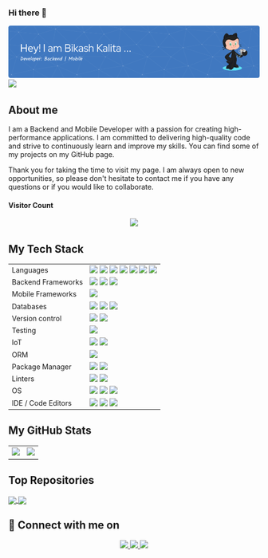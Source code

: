 <!--
Link for the badges: https://dev.to/envoy_/150-badges-for-github-pnk
Github status: https://dev.to/envoy_/150-badges-for-github-pnk#github-stats
Project status : https://dev.to/envoy_/150-badges-for-github-pnk#maintained
Website Status : https://dev.to/envoy_/150-badges-for-github-pnk#website-stats
Header Image Generator : https://leviarista.github.io/github-profile-header-generator/
Top Github profile README templates : https://dev.to/github/10-standout-github-profile-readmes-h2o
-->

### Hi there 👋
<picture>
 <source media="(prefers-color-scheme: dark)" srcset="github-header-image.png">
 <source media="(prefers-color-scheme: light)" srcset="github-header-image.png">
 <img alt="" src="github-header-image.png">
</picture>
<br />
<img src="https://img.shields.io/github/followers/bikash-kalita-code.svg?style=social&label=Follow&maxAge=2592000"/>

## About me
I am a Backend and Mobile Developer with a passion for creating high-performance applications. 
I am committed to delivering high-quality code and strive to continuously learn and improve my skills. You can find some of my projects on my GitHub page.

Thank you for taking the time to visit my page. I am always open to new opportunities, so please don't hesitate to contact me if you have any questions or if you would like to collaborate.
<br />

#### Visitor Count
<p align="center"> 
  <img src="https://profile-counter.glitch.me/bikash-kalita-code/count.svg" />
</p>

## My Tech Stack

<table>
 <tr>
  <td>Languages </td>
  <td>
   <img src="https://img.shields.io/badge/JavaScript-F7DF1E?style=for-the-badge&logo=javascript&logoColor=black" />
   <img src="https://img.shields.io/badge/Dart-0175C2?style=for-the-badge&logo=dart&logoColor=white" />
   <img src="https://img.shields.io/badge/Python-14354C?style=for-the-badge&logo=python&logoColor=white" />
   <img src="https://img.shields.io/badge/TypeScript-007ACC?style=for-the-badge&logo=typescript&logoColor=white" />
   <img src="https://img.shields.io/badge/HTML5-E34F26?style=for-the-badge&logo=html5&logoColor=white" />
   <img src="https://img.shields.io/badge/C-00599C?style=for-the-badge&logo=c&logoColor=white" />
   <img src="https://img.shields.io/badge/C%2B%2B-00599C?style=for-the-badge&logo=c%2B%2B&logoColor=white" /> 
  </td>
 </tr>
<!--  <tr>
  <td>Frontend Frameworks </td>
  <td> 
   <img src="https://img.shields.io/badge/React-20232A?style=for-the-badge&logo=react&logoColor=61DAFB" />
   <img src="https://img.shields.io/badge/Material--UI-0081CB?style=for-the-badge&logo=material-ui&logoColor=white" />
  </td>
 </tr> -->
 <tr>
  <td>Backend Frameworks </td>
  <td> 
   <img src="https://img.shields.io/badge/Node.js-339933?style=for-the-badge&logo=nodedotjs&logoColor=white" />
   <img src="https://img.shields.io/badge/Express.js-404D59?style=for-the-badge" />
   <img src="https://img.shields.io/badge/Fastify.js-404D59?style=for-the-badge" />
  </td>
 </tr>
 <tr>
  <td>Mobile Frameworks </td>
  <td> 
   <img src="https://img.shields.io/badge/Flutter-02569B?style=for-the-badge&logo=flutter&logoColor=white" />
  </td>
 </tr>
 <tr>
  <td>Databases</td>
  <td> 
   <img src="https://img.shields.io/badge/MongoDB-4EA94B?style=for-the-badge&logo=mongodb&logoColor=white" />
   <img src="https://img.shields.io/badge/MySQL-005C84?style=for-the-badge&logo=mysql&logoColor=white" />
   <img src="https://img.shields.io/badge/PostgreSQL-316192?style=for-the-badge&logo=postgresql&logoColor=white" />
<!--    <img src="https://img.shields.io/badge/Neo4j-018bff?style=for-the-badge&logo=neo4j&logoColor=white" /> -->
<!--    <img src="https://img.shields.io/badge/redis-%23DD0031.svg?&style=for-the-badge&logo=redis&logoColor=white" /> -->
  </td>
 </tr>
 <tr>
  <td>Version control </td>
  <td>
   <img src="https://img.shields.io/badge/Git-F05032?style=for-the-badge&logo=git&logoColor=white" />
   <img src="https://img.shields.io/badge/GitHub-100000?style=for-the-badge&logo=github&logoColor=white" />
  </td>
 </tr>
 <tr>
  <td>Testing </td>
  <td> 
   <img src="https://img.shields.io/badge/Jest-C21325?style=for-the-badge&logo=jest&logoColor=white" />
  </td>
 </tr>
<!--  <tr>
  <td>Workflow Platforms </td>
  <td> 
   <img src="https://img.shields.io/badge/Jira-0052CC?style=for-the-badge&logo=Jira&logoColor=white" />
  </td>
 </tr> -->
 <tr>
   <td>IoT </td>
   <td> 
   <!-- Sub categorize the following into "Prototyping tools"  -->
   <img src="https://img.shields.io/badge/Arduino-00979D?style=for-the-badge&logo=Arduino&logoColor=white" />
   <img src="https://img.shields.io/badge/Raspberry%20Pi-A22846?style=for-the-badge&logo=Raspberry%20Pi&logoColor=white" />
  </td>
 </tr>
 <tr>
  <td>ORM </td>
  <td> 
  <img src="https://img.shields.io/badge/Prisma-3982CE?style=for-the-badge&logo=Prisma&logoColor=white" />
  </td>
 </tr>
 <tr>
  <td>Package Manager </td>
  <td> 
   <img src="https://img.shields.io/badge/npm-CB3837?style=for-the-badge&logo=npm&logoColor=white" />
   <img src="https://img.shields.io/badge/Yarn-2C8EBB?style=for-the-badge&logo=yarn&logoColor=white" />
  </td>
 </tr>
<!--  <tr>
  <td>Message Broker Platform </td>
  <td> 
   <img src="https://img.shields.io/badge/rabbitmq-%23FF6600.svg?&style=for-the-badge&logo=rabbitmq&logoColor=white" />
  </td>
 </tr> -->
 <tr>
  <td>Linters </td>
  <td> 
    <img src="https://img.shields.io/badge/eslint-3A33D1?style=for-the-badge&logo=eslint&logoColor=white" />
    <img src="https://img.shields.io/badge/prettier-1A2C34?style=for-the-badge&logo=prettier&logoColor=F7BA3E" />
  </td>
 </tr>
 <tr>
  <td>OS </td>
  <td> 
   <img src="https://img.shields.io/badge/Linux_Mint-87CF3E?style=for-the-badge&logo=linux-mint&logoColor=white" />
   <img src="https://img.shields.io/badge/mac%20os-000000?style=for-the-badge&logo=apple&logoColor=white" />
   <img src="https://img.shields.io/badge/Windows-0078D6?style=for-the-badge&logo=windows&logoColor=white" />
  </td>
 </tr> 
 <tr>
  <td>IDE / Code Editors </td>
  <td> 
   <img src="https://img.shields.io/badge/Visual_Studio_Code-0078D4?style=for-the-badge&logo=visual%20studio%20code&logoColor=white" />
   <img src="https://img.shields.io/badge/VIM-%2311AB00.svg?&style=for-the-badge&logo=vim&logoColor=white" />
   <img src="https://img.shields.io/badge/Xcode-007ACC?style=for-the-badge&logo=Xcode&logoColor=white" />
  </td>
 </tr>
</table>

## My GitHub Stats
<table width="100%" style="margin: 0px;">
 <tr>
  <th>
   <img src="https://github-readme-stats.vercel.app/api?username=bikash-kalita-code&theme=blue-green" />
  </th>
  <th>
   <img src="https://github-readme-stats.vercel.app/api/top-langs/?username=bikash-kalita-code&theme=blue-green" />
  </th>
 </tr>
</table>

## Top Repositories
<a href="https://github.com/bikash-kalita-code/MHealthBackend">
  <img align="center" src="https://github-readme-stats.vercel.app/api/pin/?username=bikash-kalita-code&repo=MHealthBackend&theme=buefy" />
</a>

<a href="https://github.com/bikash-kalita-code/fastify-gmail-api">
  <img align="center" src="https://github-readme-stats.vercel.app/api/pin/?username=bikash-kalita-code&repo=fastify-gmail-api&theme=buefy" />
</a>
 
## 👋 Connect with me on
<div align="center">
 	<a href="https://twitter.com/bikash_kalita01"> <img src="https://img.shields.io/badge/Twitter-1DA1F2?style=for-the-badge&logo=twitter&logoColor=white"/> </a>
  <a href="https://www.linkedin.com/in/bikash-kalita-312566183"><img src="https://img.shields.io/badge/LinkedIn-0077B5?style=for-the-badge&logo=linkedin&logoColor=white" /> </a>
 <a href="mailto:bikashkalita775@gmail.com"><img src="https://img.shields.io/badge/Gmail-D14836?style=for-the-badge&logo=gmail&logoColor=white" /></a>
</div>
